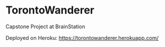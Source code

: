# TorontoWanderer
Capstone Project at BrainStation


Deployed on Heroku: 
https://torontowanderer.herokuapp.com/
